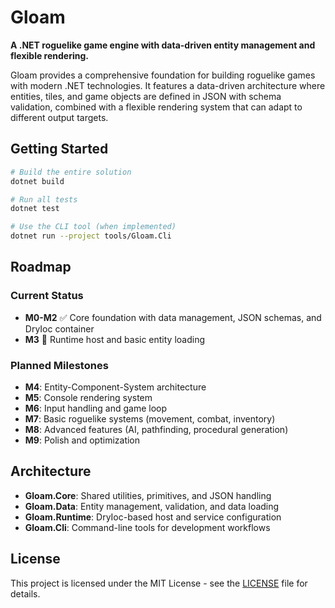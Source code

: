 # Gloam

**A .NET roguelike game engine with data-driven entity management and flexible rendering.**

Gloam provides a comprehensive foundation for building roguelike games with modern .NET technologies. It features a data-driven architecture where entities, tiles, and game objects are defined in JSON with schema validation, combined with a flexible rendering system that can adapt to different output targets.

## Getting Started

```bash
# Build the entire solution
dotnet build

# Run all tests
dotnet test

# Use the CLI tool (when implemented)
dotnet run --project tools/Gloam.Cli
```

## Roadmap

### Current Status
- **M0-M2** ✅ Core foundation with data management, JSON schemas, and DryIoc container
- **M3** 🚧 Runtime host and basic entity loading

### Planned Milestones
- **M4**: Entity-Component-System architecture
- **M5**: Console rendering system  
- **M6**: Input handling and game loop
- **M7**: Basic roguelike systems (movement, combat, inventory)
- **M8**: Advanced features (AI, pathfinding, procedural generation)
- **M9**: Polish and optimization

## Architecture

- **Gloam.Core**: Shared utilities, primitives, and JSON handling
- **Gloam.Data**: Entity management, validation, and data loading
- **Gloam.Runtime**: DryIoc-based host and service configuration
- **Gloam.Cli**: Command-line tools for development workflows

## License

This project is licensed under the MIT License - see the [LICENSE](LICENSE) file for details.